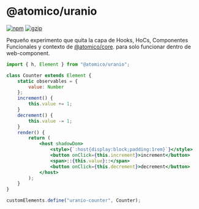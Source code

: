 # @atomico/uranio

[![npm](https://badgen.net/npm/v/@atomico/uranio)](http://npmjs.com/@atomico/uranio)
[![gzip](https://badgen.net/bundlephobia/minzip/@atomico/uranio)](https://bundlephobia.com/result?p=@atomico/uranio)

Pequeño experimento que quita la capa de Hooks, HoCs, Componentes Funcionales y contexto de [@atomico/core](https://github.com/atomicojs/core).
para solo funcionar dentro de web-component.

```jsx
import { h, Element } from "@atomico/uranio";

class Counter extends Element {
	static observables = {
		value: Number
	};
	increment() {
		this.value += 1;
	}
	decrement() {
		this.value -= 1;
	}
	render() {
		return (
			<host shadowDom>
				<style>{`:host{display:block;padding:1rem}`}</style>
				<button onClick={this.increment}>increment</button>
				<span>::{this.value}::</span>
				<button onClick={this.decrement}>decrement</button>
			</host>
		);
	}
}

customElements.define("uranio-counter", Counter);
```
